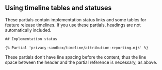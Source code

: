 ## Using timeline tables and statuses

These partials contain implementation status links and some tables for feature release timelines. If you use these partials, headings are not automatically included.

```txt
## Implementation status

{% Partial 'privacy-sandbox/timeline/attribution-reporting.njk' %}
```

These partials don't have line spacing before the content, thus the line space between the header and the partial reference is necessary, as above.


